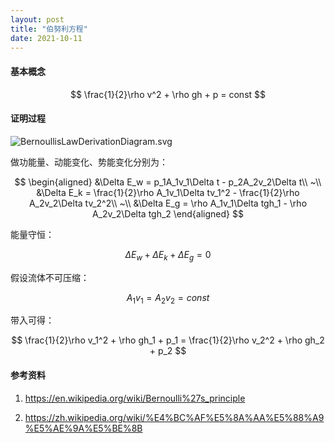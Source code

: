 ```yaml
---
layout: post
title: "伯努利方程"
date: 2021-10-11
---
```


#### **基本概念**

$$
\frac{1}{2}\rho v^2 + \rho gh + p = const
$$

#### **证明过程**

![BernoullisLawDerivationDiagram.svg](/images/BernoullisLawDerivationDiagram.svg)

做功能量、动能变化、势能变化分别为：

$$
\begin{aligned}
&\Delta E_w = p_1A_1v_1\Delta t - p_2A_2v_2\Delta t\\
~\\
&\Delta E_k = \frac{1}{2}\rho A_1v_1\Delta tv_1^2 - \frac{1}{2}\rho A_2v_2\Delta tv_2^2\\
~\\
&\Delta E_g = \rho A_1v_1\Delta tgh_1 - \rho A_2v_2\Delta tgh_2
\end{aligned}
$$

能量守恒：

$$
\Delta E_w + \Delta E_k + \Delta E_g = 0
$$

假设流体不可压缩：

$$
A_1v_1 = A_2v_2 = const
$$

带入可得：

$$
\frac{1}{2}\rho v_1^2 + \rho gh_1 + p_1 = \frac{1}{2}\rho v_2^2 + \rho gh_2 + p_2
$$

#### **参考资料**

1. <https://en.wikipedia.org/wiki/Bernoulli%27s_principle>

2. <https://zh.wikipedia.org/wiki/%E4%BC%AF%E5%8A%AA%E5%88%A9%E5%AE%9A%E5%BE%8B>
